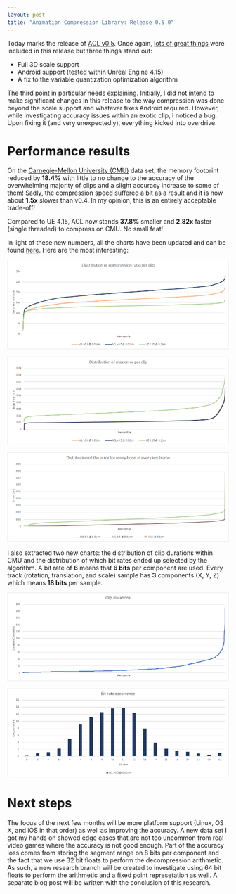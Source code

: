 ```yaml
---
layout: post
title: "Animation Compression Library: Release 0.5.0"
---
```

Today marks the release of [ACL v0.5](https://github.com/nfrechette/acl/releases/tag/v0.5.0). Once again, [lots of great things](https://github.com/nfrechette/acl/blob/develop/CHANGELOG.md) were included in this release but three things stand out:

*  Full 3D scale support
*  Android support (tested within Unreal Engine 4.15)
*  A fix to the variable quantization optimization algorithm

The third point in particular needs explaining. Initially, I did not intend to make significant changes in this release to the way compression was done beyond the scale support and whatever fixes Android required.
However, while investigating accuracy issues within an exotic clip, I noticed a bug. Upon fixing it (and very unexpectedly), everything kicked into overdrive.

# Performance results

On the [Carnegie-Mellon University (CMU)](http://mocap.cs.cmu.edu/) data set, the memory footprint reduced by **18.4%** with little to no change to the accuracy of the overwhelming majority of clips and a slight accuracy increase to some of them!
Sadly, the compression speed suffered a bit as a result and it is now about **1.5x** slower than v0.4. In my opinion, this is an entirely acceptable trade-off!

Compared to UE 4.15, ACL now stands **37.8%** smaller and **2.82x** faster (single threaded) to compress on CMU. No small feat!

In light of these new numbers, all the charts have been updated and can be found [here](https://github.com/nfrechette/acl/blob/develop/docs/acl_vs_ue4_vs_unity.md). Here are the most interesting:

![Compression ratio distribution](/public/acl/acl_v050_compression_ratio_distribution.png)

![Max error distribution](/public/acl/acl_v050_max_error_distribution.png)

![Distribution of the error for every bone at every key frame](/public/acl/acl_v050_exhaustive_error.png)

I also extracted two new charts: the distribution of clip durations within CMU and the distribution of which bit rates ended up selected by the algorithm. A bit rate of **6** means that **6 bits** per component are used. Every track (rotation, translation, and scale) sample has **3** components (X, Y, Z) which means **18 bits** per sample.

![Clip duration distribution](/public/acl/acl_v050_clip_durations.png)

![Bit rate distribution](/public/acl/acl_v050_bit_rates.png)

# Next steps

The focus of the next few months will be more platform support (Linux, OS X, and iOS in that order) as well as improving the accuracy. A new data set I got my hands on showed edge cases that are not too uncommon from real video games where the accuracy is not good enough. Part of the accuracy loss comes from storing the segment range on 8 bits per component and the fact that we use 32 bit floats to perform the decompression arithmetic. As such, a new research branch will be created to investigate using 64 bit floats to perform the arithmetic and a fixed point represetation as well. A separate blog post will be written with the conclusion of this research.
